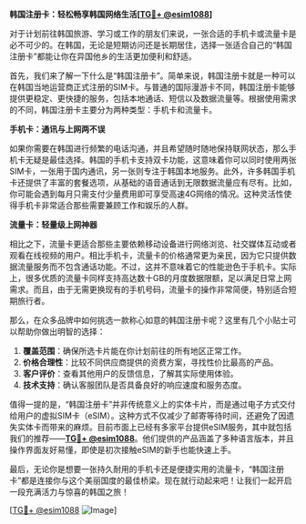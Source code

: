 **韩国注册卡：轻松畅享韩国网络生活[[TG💪+ @esim1088](https://t.me/s/esim1088)]**

对于计划前往韩国旅游、学习或工作的朋友们来说，一张合适的手机卡或流量卡是必不可少的。在韩国，无论是短期访问还是长期居住，选择一张适合自己的“韩国注册卡”都能让你在异国他乡的生活更加便利和舒适。

首先，我们来了解一下什么是“韩国注册卡”。简单来说，韩国注册卡就是一种可以在韩国当地运营商正式注册的SIM卡。与普通的国际漫游卡不同，韩国注册卡能够提供更稳定、更快捷的服务，包括本地通话、短信以及数据流量等。根据使用需求的不同，韩国注册卡主要分为两种类型：手机卡和流量卡。

**手机卡：通讯与上网两不误**

如果你需要在韩国进行频繁的电话沟通，并且希望随时随地保持联网状态，那么手机卡无疑是最佳选择。韩国的手机卡支持双卡功能，这意味着你可以同时使用两张SIM卡，一张用于国内通讯，另一张则专注于韩国本地服务。此外，许多韩国手机卡还提供了丰富的套餐选项，从基础的语音通话到无限数据流量应有尽有。比如，你可能会遇到每月只需支付少量费用即可享受高速4G网络的情况。这种灵活性使得手机卡非常适合那些需要兼顾工作和娱乐的人群。

**流量卡：轻量级上网神器**

相比之下，流量卡更适合那些主要依赖移动设备进行网络浏览、社交媒体互动或者观看在线视频的用户。相比手机卡，流量卡的价格通常更为亲民，因为它只提供数据流量服务而不包含通话功能。不过，这并不意味着它的性能逊色于手机卡。实际上，很多优质的流量卡同样支持高达数十GB的月度数据限额，足以满足日常上网需求。而且，由于无需更换现有的手机号码，流量卡的操作非常简便，特别适合短期旅行者。

那么，在众多品牌中如何挑选一款称心如意的韩国注册卡呢？这里有几个小贴士可以帮助你做出明智的选择：

1. **覆盖范围**：确保所选卡片能在你计划前往的所有地区正常工作。
2. **价格合理性**：比较不同供应商提供的资费方案，寻找性价比最高的产品。
3. **客户评价**：查看其他用户的反馈信息，了解其实际使用体验。
4. **技术支持**：确认客服团队是否具备良好的响应速度和服务态度。

值得一提的是，“韩国注册卡”并非传统意义上的实体卡片，而是通过电子方式交付给用户的虚拟SIM卡（eSIM）。这种方式不仅减少了邮寄等待时间，还避免了因遗失实体卡而带来的麻烦。目前市面上已经有多家平台提供eSIM服务，其中就包括我们的推荐——**[TG💪+ @esim1088](https://t.me/s/esim1088)**。他们提供的产品涵盖了多种语言版本，并且操作界面友好易懂，即使是初次接触eSIM的新手也能快速上手。

最后，无论你是想要一张持久耐用的手机卡还是便捷实用的流量卡，“韩国注册卡”都是连接你与这个美丽国度的最佳桥梁。现在就行动起来吧！让我们一起开启一段充满活力与惊喜的韩国之旅！

[[TG💪+ @esim1088](https://t.me/s/esim1088) ![Image](https://i.postimg.cc/4NQfJmqS/Snipaste-2025-05-13-00-14-12.png)]